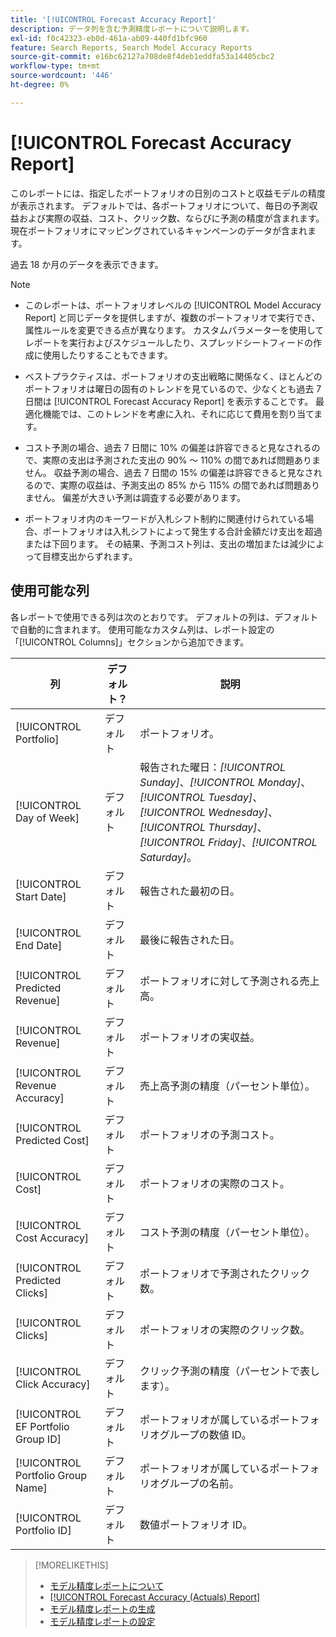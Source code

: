 ```yaml
---
title: '[!UICONTROL Forecast Accuracy Report]'
description: データ列を含む予測精度レポートについて説明します。
exl-id: f0c42323-eb0d-461a-ab09-440fd1bfc960
feature: Search Reports, Search Model Accuracy Reports
source-git-commit: e16bc62127a708de8f4deb1eddfa53a14405cbc2
workflow-type: tm+mt
source-wordcount: '446'
ht-degree: 0%

---
```


# [!UICONTROL Forecast Accuracy Report]

このレポートには、指定したポートフォリオの日別のコストと収益モデルの精度が表示されます。 デフォルトでは、各ポートフォリオについて、毎日の予測収益および実際の収益、コスト、クリック数、ならびに予測の精度が含まれます。 現在ポートフォリオにマッピングされているキャンペーンのデータが含まれます。

過去 18 か月のデータを表示できます。

>[!NOTE]
>
>* このレポートは、ポートフォリオレベルの [!UICONTROL Model Accuracy Report] と同じデータを提供しますが、複数のポートフォリオで実行でき、属性ルールを変更できる点が異なります。 カスタムパラメーターを使用してレポートを実行およびスケジュールしたり、スプレッドシートフィードの作成に使用したりすることもできます。
>
>* ベストプラクティスは、ポートフォリオの支出戦略に関係なく、ほとんどのポートフォリオは曜日の固有のトレンドを見ているので、少なくとも過去 7 日間は [!UICONTROL Forecast Accuracy Report] を表示することです。 最適化機能では、このトレンドを考慮に入れ、それに応じて費用を割り当てます。
>
>* コスト予測の場合、過去 7 日間に 10% の偏差は許容できると見なされるので、実際の支出は予測された支出の 90% ～ 110% の間であれば問題ありません。 収益予測の場合、過去 7 日間の 15% の偏差は許容できると見なされるので、実際の収益は、予測支出の 85% から 115% の間であれば問題ありません。 偏差が大きい予測は調査する必要があります。
>
>* ポートフォリオ内のキーワードが入札シフト制約に関連付けられている場合、ポートフォリオは入札シフトによって発生する合計金額だけ支出を超過または下回ります。 その結果、予測コスト列は、支出の増加または減少によって目標支出からずれます。

## 使用可能な列

各レポートで使用できる列は次のとおりです。 デフォルトの列は、デフォルトで自動的に含まれます。 使用可能なカスタム列は、レポート設定の「[!UICONTROL Columns]」セクションから追加できます。

| 列 | デフォルト？ | 説明 |
|----|----|----|
| [!UICONTROL Portfolio] | デフォルト | ポートフォリオ。 |
| [!UICONTROL Day of Week] | デフォルト | 報告された曜日：<i>[!UICONTROL Sunday]</i>、<i>[!UICONTROL Monday]</i>、<i>[!UICONTROL Tuesday]</i>、<i>[!UICONTROL Wednesday]</i>、<i>[!UICONTROL Thursday]</i>、<i>[!UICONTROL Friday]</i>、<i>[!UICONTROL Saturday]</i>。 |
| [!UICONTROL Start Date] | デフォルト | 報告された最初の日。 |
| [!UICONTROL End Date] | デフォルト | 最後に報告された日。 |
| [!UICONTROL Predicted Revenue] | デフォルト | ポートフォリオに対して予測される売上高。 |
| [!UICONTROL Revenue] | デフォルト | ポートフォリオの実収益。 |
| [!UICONTROL Revenue Accuracy] | デフォルト | 売上高予測の精度（パーセント単位）。 |
| [!UICONTROL Predicted Cost] | デフォルト | ポートフォリオの予測コスト。 |
| [!UICONTROL Cost] | デフォルト | ポートフォリオの実際のコスト。 |
| [!UICONTROL Cost Accuracy] | デフォルト | コスト予測の精度（パーセント単位）。 |
| [!UICONTROL Predicted Clicks] | デフォルト | ポートフォリオで予測されたクリック数。 |
| [!UICONTROL Clicks] | デフォルト | ポートフォリオの実際のクリック数。 |
| [!UICONTROL Click Accuracy] | デフォルト | クリック予測の精度（パーセントで表します）。 |
| [!UICONTROL EF Portfolio Group ID] | デフォルト | ポートフォリオが属しているポートフォリオグループの数値 ID。 |
| [!UICONTROL Portfolio Group Name] | デフォルト | ポートフォリオが属しているポートフォリオグループの名前。 |
| [!UICONTROL Portfolio ID] | デフォルト | 数値ポートフォリオ ID。 |

>[!MORELIKETHIS]
>
>* [ モデル精度レポートについて ](/help/search-social-commerce/reports/management/model-accuracy/model-accuracy-report-about.md)
>* [[!UICONTROL Forecast Accuracy (Actuals) Report]](forecast-accuracy-actuals-report.md)
>* [ モデル精度レポートの生成 ](model-accuracy-report-generate.md)
>* [ モデル精度レポートの設定 ](/help/search-social-commerce/reports/management/model-accuracy/model-accuracy-report-settings.md)
